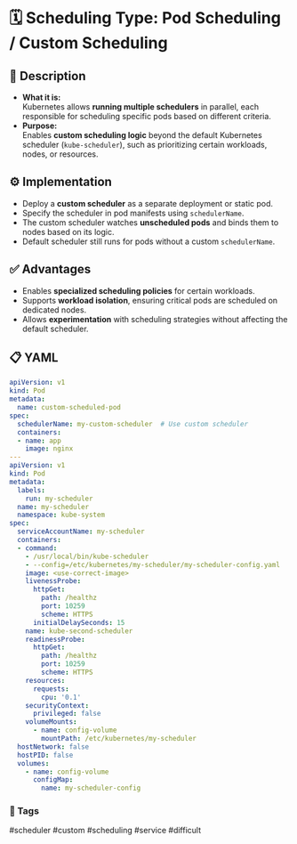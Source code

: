 # 🗓️ Scheduling Type: Pod Scheduling / Custom Scheduling

## 📌 Description

- **What it is:**  
Kubernetes allows **running multiple schedulers** in parallel, each responsible for scheduling specific pods based on different criteria.  
- **Purpose:**  
Enables **custom scheduling logic** beyond the default Kubernetes scheduler (`kube-scheduler`), such as prioritizing certain workloads, nodes, or resources.

## ⚙️ Implementation

- Deploy a **custom scheduler** as a separate deployment or static pod.  
- Specify the scheduler in pod manifests using `schedulerName`.  
- The custom scheduler watches **unscheduled pods** and binds them to nodes based on its logic.  
- Default scheduler still runs for pods without a custom `schedulerName`.  

## ✅ Advantages

- Enables **specialized scheduling policies** for certain workloads.  
- Supports **workload isolation**, ensuring critical pods are scheduled on dedicated nodes.  
- Allows **experimentation** with scheduling strategies without affecting the default scheduler.  

## 📋 YAML

```YAML
apiVersion: v1
kind: Pod
metadata:
  name: custom-scheduled-pod
spec:
  schedulerName: my-custom-scheduler  # Use custom scheduler
  containers:
  - name: app
    image: nginx
---
apiVersion: v1
kind: Pod
metadata:
  labels:
    run: my-scheduler
  name: my-scheduler
  namespace: kube-system
spec:
  serviceAccountName: my-scheduler
  containers:
  - command:
    - /usr/local/bin/kube-scheduler
    - --config=/etc/kubernetes/my-scheduler/my-scheduler-config.yaml
    image: <use-correct-image>
    livenessProbe:
      httpGet:
        path: /healthz
        port: 10259
        scheme: HTTPS
      initialDelaySeconds: 15
    name: kube-second-scheduler
    readinessProbe:
      httpGet:
        path: /healthz
        port: 10259
        scheme: HTTPS
    resources:
      requests:
        cpu: '0.1'
    securityContext:
      privileged: false
    volumeMounts:
      - name: config-volume
        mountPath: /etc/kubernetes/my-scheduler
  hostNetwork: false
  hostPID: false
  volumes:
    - name: config-volume
      configMap:
        name: my-scheduler-config

```

  

### 🔖 Tags
#scheduler #custom #scheduling #service #difficult